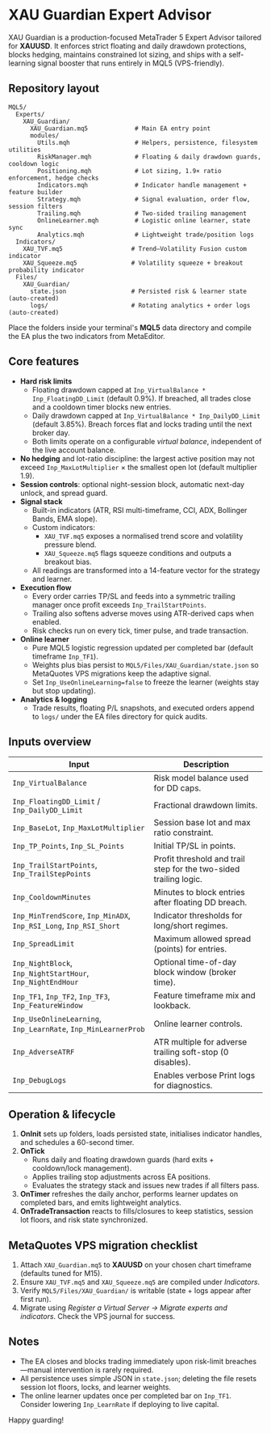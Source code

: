 # XAU Guardian Expert Advisor

XAU Guardian is a production-focused MetaTrader 5 Expert Advisor tailored for **XAUUSD**. It enforces strict floating and daily drawdown protections, blocks hedging, maintains constrained lot sizing, and ships with a self-learning signal booster that runs entirely in MQL5 (VPS-friendly).

## Repository layout

```
MQL5/
  Experts/
    XAU_Guardian/
      XAU_Guardian.mq5             # Main EA entry point
      modules/
        Utils.mqh                  # Helpers, persistence, filesystem utilities
        RiskManager.mqh            # Floating & daily drawdown guards, cooldown logic
        Positioning.mqh            # Lot sizing, 1.9× ratio enforcement, hedge checks
        Indicators.mqh             # Indicator handle management + feature builder
        Strategy.mqh               # Signal evaluation, order flow, session filters
        Trailing.mqh               # Two-sided trailing management
        OnlineLearner.mqh          # Logistic online learner, state sync
        Analytics.mqh              # Lightweight trade/position logs
  Indicators/
    XAU_TVF.mq5                   # Trend–Volatility Fusion custom indicator
    XAU_Squeeze.mq5               # Volatility squeeze + breakout probability indicator
  Files/
    XAU_Guardian/
      state.json                  # Persisted risk & learner state (auto-created)
      logs/                       # Rotating analytics + order logs (auto-created)
```

Place the folders inside your terminal's **MQL5** data directory and compile the EA plus the two indicators from MetaEditor.

## Core features

- **Hard risk limits**
  - Floating drawdown capped at `Inp_VirtualBalance * Inp_FloatingDD_Limit` (default 0.9%). If breached, all trades close and a cooldown timer blocks new entries.
  - Daily drawdown capped at `Inp_VirtualBalance * Inp_DailyDD_Limit` (default 3.85%). Breach forces flat and locks trading until the next broker day.
  - Both limits operate on a configurable *virtual balance*, independent of the live account balance.
- **No hedging** and lot-ratio discipline: the largest active position may not exceed `Inp_MaxLotMultiplier` × the smallest open lot (default multiplier 1.9).
- **Session controls**: optional night-session block, automatic next-day unlock, and spread guard.
- **Signal stack**
  - Built-in indicators (ATR, RSI multi-timeframe, CCI, ADX, Bollinger Bands, EMA slope).
  - Custom indicators:
    - `XAU_TVF.mq5` exposes a normalised trend score and volatility pressure blend.
    - `XAU_Squeeze.mq5` flags squeeze conditions and outputs a breakout bias.
  - All readings are transformed into a 14-feature vector for the strategy and learner.
- **Execution flow**
  - Every order carries TP/SL and feeds into a symmetric trailing manager once profit exceeds `Inp_TrailStartPoints`.
  - Trailing also softens adverse moves using ATR-derived caps when enabled.
  - Risk checks run on every tick, timer pulse, and trade transaction.
- **Online learner**
  - Pure MQL5 logistic regression updated per completed bar (default timeframe `Inp_TF1`).
  - Weights plus bias persist to `MQL5/Files/XAU_Guardian/state.json` so MetaQuotes VPS migrations keep the adaptive signal.
  - Set `Inp_UseOnlineLearning=false` to freeze the learner (weights stay but stop updating).
- **Analytics & logging**
  - Trade results, floating P/L snapshots, and executed orders append to `logs/` under the EA files directory for quick audits.

## Inputs overview

| Input | Description |
| --- | --- |
| `Inp_VirtualBalance` | Risk model balance used for DD caps. |
| `Inp_FloatingDD_Limit` / `Inp_DailyDD_Limit` | Fractional drawdown limits. |
| `Inp_BaseLot`, `Inp_MaxLotMultiplier` | Session base lot and max ratio constraint. |
| `Inp_TP_Points`, `Inp_SL_Points` | Initial TP/SL in points. |
| `Inp_TrailStartPoints`, `Inp_TrailStepPoints` | Profit threshold and trail step for the two-sided trailing logic. |
| `Inp_CooldownMinutes` | Minutes to block entries after floating DD breach. |
| `Inp_MinTrendScore`, `Inp_MinADX`, `Inp_RSI_Long`, `Inp_RSI_Short` | Indicator thresholds for long/short regimes. |
| `Inp_SpreadLimit` | Maximum allowed spread (points) for entries. |
| `Inp_NightBlock`, `Inp_NightStartHour`, `Inp_NightEndHour` | Optional time-of-day block window (broker time). |
| `Inp_TF1`, `Inp_TF2`, `Inp_TF3`, `Inp_FeatureWindow` | Feature timeframe mix and lookback. |
| `Inp_UseOnlineLearning`, `Inp_LearnRate`, `Inp_MinLearnerProb` | Online learner controls. |
| `Inp_AdverseATRF` | ATR multiple for adverse trailing soft-stop (0 disables). |
| `Inp_DebugLogs` | Enables verbose Print logs for diagnostics. |

## Operation & lifecycle

1. **OnInit** sets up folders, loads persisted state, initialises indicator handles, and schedules a 60-second timer.
2. **OnTick**
   - Runs daily and floating drawdown guards (hard exits + cooldown/lock management).
   - Applies trailing stop adjustments across EA positions.
   - Evaluates the strategy stack and issues new trades if all filters pass.
3. **OnTimer** refreshes the daily anchor, performs learner updates on completed bars, and emits lightweight analytics.
4. **OnTradeTransaction** reacts to fills/closures to keep statistics, session lot floors, and risk state synchronized.

## MetaQuotes VPS migration checklist

1. Attach `XAU_Guardian.mq5` to **XAUUSD** on your chosen chart timeframe (defaults tuned for M15).
2. Ensure `XAU_TVF.mq5` and `XAU_Squeeze.mq5` are compiled under *Indicators*.
3. Verify `MQL5/Files/XAU_Guardian/` is writable (state + logs appear after first run).
4. Migrate using *Register a Virtual Server → Migrate experts and indicators*. Check the VPS journal for success.

## Notes

- The EA closes and blocks trading immediately upon risk-limit breaches—manual intervention is rarely required.
- All persistence uses simple JSON in `state.json`; deleting the file resets session lot floors, locks, and learner weights.
- The online learner updates once per completed bar on `Inp_TF1`. Consider lowering `Inp_LearnRate` if deploying to live capital.

Happy guarding!
